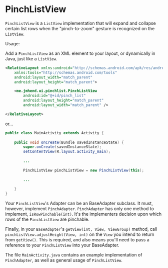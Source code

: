 PinchListView
=============

```PinchListView``` is a ```ListView``` implementation that will expand and collapse certain list rows when the "pinch-to-zoom" gesture is recognized on the ```ListView```.

Usage:

Add a ```PinchListView``` as an XML element to your layout, or dynamically in Java, just like a ```ListView```. 

```XML
<RelativeLayout xmlns:android="http://schemas.android.com/apk/res/android"
    xmlns:tools="http://schemas.android.com/tools"
    android:layout_width="match_parent"
    android:layout_height="match_parent">

    <me.jmhend.ui.pinchlist.PinchListView
        android:id="@+id/pinch_list"
        android:layout_height="match_parent"
        android:layout_width="match_parent" />

</RelativeLayout>

```

or...

```java
public class MainActivity extends Activity {
    
    public void onCreate(Bundle savedInstanceState) {
        super.onCreate(savedInstanceState);
        setContentView(R.layout.activity_main);
        
        ...
        
        PinchListView pinchListView = new PinchListView(this);
        
        ...
        
    }
}
```

Your ```PinchListView```'s Adapter can be an BaseAdapter subclass. It must, however, implement ```PinchAdapter```.
```PinchAdapter``` has only one method to implement, ```isRowPinchable(int)```. It's the implementers decision
upon which rows of the ```PinchListView``` are pinchable.

Finally, in your ```BaseAdapter```'s ```getView(int, View, ViewGroup)``` method, call ```pinchListView.adjustHeight(View, int)``` on 
the ```View``` you intend to return from ```getView()```. This is required, and also means you'll need to pass a reference to
your ```PinchListView``` into your BaseAdapter.

The file ```MainActivity.java``` contains an example implementation of ```PinchAdapter```, as well as general usage of ```PinchListView```.
